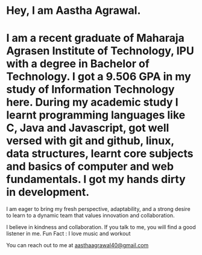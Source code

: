 # Hey, I am Aastha Agrawal.
# I am a recent graduate of Maharaja Agrasen Institute of Technology, IPU with a degree in Bachelor of Technology. I got a 9.506 GPA in my study of Information Technology here. During my academic study I learnt programming languages like C, Java and Javascript, got well versed with git and github, linux, data structures, learnt core subjects and basics of computer and web fundamentals. I got my hands dirty in development.

I am eager to bring my fresh perspective, adaptability, and a strong desire to learn to a dynamic team that values innovation and collaboration.

I believe in kindness and collaboration. If you talk to me, you will find a good listener in me. 
Fun Fact : I love music and workout

You can reach out to me at aasthaagrawal40@gmail.com

